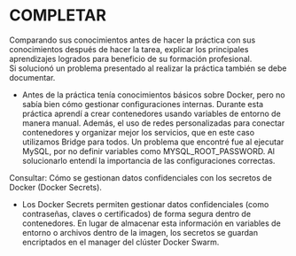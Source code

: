# COMPLETAR  
Comparando sus conocimientos antes de hacer la práctica con sus conocimientos después de hacer la tarea, explicar los principales aprendizajes logrados para beneficio de su formación profesional.  
Si solucionó un problema presentado al realizar la práctica también se debe documentar.

- Antes de la práctica tenía conocimientos básicos sobre Docker, pero no sabía bien cómo gestionar configuraciones internas. Durante esta práctica aprendí a crear contenedores usando variables de entorno de manera manual. Además, el uso de redes personalizadas para conectar contenedores y organizar mejor los servicios, que en este caso utilizamos Bridge para todos. Un problema que encontré fue al ejecutar MySQL, por no definir variables como MYSQL_ROOT_PASSWORD. Al solucionarlo entendí la importancia de las configuraciones correctas.

Consultar: Cómo se gestionan datos confidenciales con los secretos de Docker (Docker Secrets).

- Los Docker Secrets permiten gestionar datos confidenciales (como contraseñas, claves o certificados) de forma segura dentro de contenedores. En lugar de almacenar esta información en variables de entorno o archivos dentro de la imagen, los secretos se guardan encriptados en el manager del clúster Docker Swarm.

